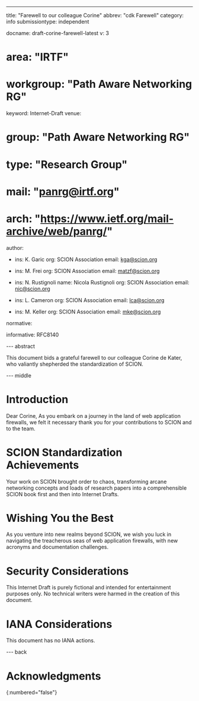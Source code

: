 ---
title: "Farewell to our  colleague Corine"
abbrev: "cdk Farewell"
category: info
submissiontype: independent

docname: draft-corine-farewell-latest
v: 3
# area: "IRTF"
# workgroup: "Path Aware Networking RG"
keyword: Internet-Draft
venue:
#  group: "Path Aware Networking RG"
#  type: "Research Group"
#  mail: "panrg@irtf.org"
#  arch: "https://www.ietf.org/mail-archive/web/panrg/"

author:
 -   ins:  K. Garic
     org: SCION Association
     email: kga@scion.org

-   ins:  M. Frei
     org: SCION Association
     email: matzf@scion.org

 -   ins: N. Rustignoli
     name: Nicola Rustignoli
     org: SCION Association
     email: nic@scion.org

 -   ins:  L. Cameron
     org: SCION Association
     email: lca@scion.org

 -   ins:  M. Keller
     org: SCION Association
     email: mke@scion.org

normative:

informative:
  RFC8140

--- abstract

This document  bids a grateful farewell to our colleague Corine de Kater, who valiantly shepherded the standardization of SCION. 



--- middle

# Introduction

Dear Corine,
As you embark on a journey in the land of web application firewalls, we felt it necessary thank you for your contributions to SCION and to the team. 

# SCION Standardization Achievements

Your work on SCION brought order to chaos, transforming arcane networking concepts and loads of research papers into a comprehensible SCION book first and then into Internet Drafts. 

# Wishing You the Best

As you venture into new realms beyond SCION, we wish you luck in navigating the treacherous seas of web application firewalls, with new acronyms and documentation challenges. 

# Security Considerations

This Internet Draft is purely fictional and intended for entertainment purposes only. No technical writers were harmed in the creation of this document.


# IANA Considerations

This document has no IANA actions.


--- back

# Acknowledgments
{:numbered="false"}

